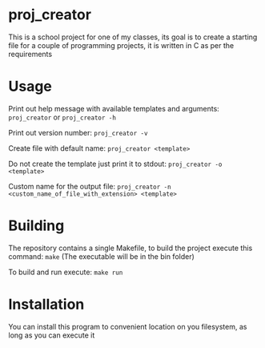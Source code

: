 # proj_creator

This is a school project for one of my classes, its goal is to create a starting file for a couple of programming projects, it is written in C as per the requirements

# Usage

Print out help message with available templates and arguments: `proj_creator` or `proj_creator -h`

Print out version number: `proj_creator -v`

Create file with default name: `proj_creator <template>`

Do not create the template just print it to stdout: `proj_creator -o <template>`

Custom name for the output file: `proj_creator -n <custom_name_of_file_with_extension> <template>`

# Building

The repository contains a single Makefile, to build the project execute this command:
`make`
(The executable will be in the bin folder)

To build and run execute:
`make run`

# Installation

You can install this program to convenient location on you filesystem, as long as you can execute it
